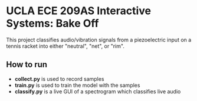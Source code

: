 # UCLA ECE 209AS Interactive Systems: Bake Off
This project classifies audio/vibration signals from a piezoelectric input on a tennis racket into either
"neutral", "net", or "rim".

## How to run
* **collect.py** is used to record samples
* **train.py** is used to train the model with the samples
* **classify.py** is a live GUI of a spectrogram which classifies live audio
